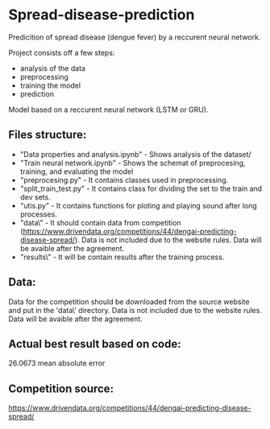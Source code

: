# Spread-disease-prediction
Predicition of spread disease (dengue fever) by a reccurent neural network.

Project consists off a few steps:
* analysis of the data
* preprocessing
* training the model
* prediction

Model based on a reccurent neural network (LSTM or GRU).

## Files structure:
* "Data properties and analysis.ipynb" - Shows analysis of the dataset/
* "Train neural network.ipynb" - Shows the schemat of preprocesing, training, and evaluating the model
* "preprocesing.py" - It contains classes used in preprocessing.
* "split_train_test.py" - It contains class for dividing the set to the train and dev sets.
* "utis.py" - It contains functions for ploting and playing sound after long processes.
* "data\\" - It should contain data from competition (https://www.drivendata.org/competitions/44/dengai-predicting-disease-spread/). Data is not included due to the website rules. Data will be avaible after the agreement.
* "results\\" - It will be contain results after the training process.

## Data:
Data for the competition should be downloaded from the source website and put in the 'data\\' directory. Data is not included due to the website rules. Data will be avaible after the agreement.

## Actual best result based on code:
26.0673  mean absolute error

## Competition source:
https://www.drivendata.org/competitions/44/dengai-predicting-disease-spread/

